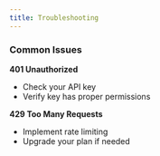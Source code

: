 ```yaml
---
title: Troubleshooting
---
```


### Common Issues

**401 Unauthorized**
- Check your API key
- Verify key has proper permissions

**429 Too Many Requests**
- Implement rate limiting
- Upgrade your plan if needed
